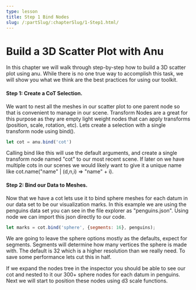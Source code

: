 ```yaml
---
type: lesson
title: Step 1 Bind Nodes
slug: /:partSlug/:chapterSlug/1-Step1.html/
---
```


# Build a 3D Scatter Plot with Anu

In this chapter we will walk through step-by-step how to build a 3D scatter plot using anu. While there is no one true way to accomplish this task, we will show you what we think are the best practices for using our toolkit. 

#### Step 1: Create a CoT Selection. 

We want to nest all the meshes in our scatter plot to one parent node so that is convenient to manage in our scene. Transform Nodes are a great for this purpose as they are empty light weight nodes that can apply transforms (position, scale, rotation, etc). Lets create a selection with a single transform node using bind(). 

```js
let cot = anu.bind('cot')
```

Calling bind like this will use the default arguments, and create a single transform node named "cot" to our most recent scene. If later on we have multiple cots in our scenes we would likely want to give it a unique name like cot.name("name" | (d,n,i) => "name" + i).

#### Step 2: Bind our Data to Meshes. 

Now that we have a cot lets use it to bind sphere meshes for each datum in our data set to be our visualization marks. In this example we are using the penguins data set you can see in the file explorer as "penguins.json". Using node we can import this json directly to our code. 

```js
let marks = cot.bind('sphere', {segments: 16}, penguins);
```

We are going to leave the sphere options mostly as the defaults, expect for segments. Segments will determine how many vertices the sphere is made with. The default is 32 which is a higher resolution than we really need. To save some performance lets cut this in half. 

If we expand the nodes tree in the inspector you should be able to see our cot and nested to it our 300+ sphere nodes for each datum in penguins. Next we will start to position these nodes using d3 scale functions. 